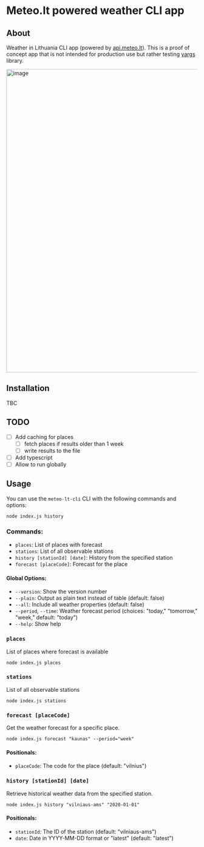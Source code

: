 # Meteo.lt powered weather CLI app

## About

Weather in Lithuania CLI app (powered by [api.meteo.lt](https://api.meteo.lt/)). This is a proof of concept app that is not intended for production use but rather testing [yargs](https://github.com/yargs/yargs) library.

<img width="797" alt="image" src="https://github.com/elvinasv/meteo-lt-cli/assets/10553848/ce869723-481a-4615-906a-666919166448">

## Installation

TBC

## TODO

- [ ] Add caching for places
  - [ ] fetch places if results older than 1 week
  - [ ] write results to the file
- [ ] Add typescript
- [ ] Allow to run globally

## Usage

You can use the `meteo-lt-cli` CLI with the following commands and options:

```
node index.js history
```

### Commands:

- `places`: List of places with forecast
- `stations`: List of all observable stations
- `history [stationId] [date]`: History from the specified station
- `forecast [placeCode]`: Forecast for the place

#### Global Options:

- `--version`: Show the version number
- `--plain`: Output as plain text instead of table (default: false)
- `--all`: Include all weather properties (default: false)
- `--period`, `--time`: Weather forecast period (choices: "today," "tomorrow," "week," default: "today")
- `--help`: Show help

### `places`

List of places where forecast is available

```
node index.js places
```

### `stations`

List of all observable stations

```
node index.js stations
```

### `forecast [placeCode]`

Get the weather forecast for a specific place.

```
node index.js forecast "kaunas" --period="week"
```

#### Positionals:

- `placeCode`: The code for the place (default: "vilnius")

### `history [stationId] [date]`

Retrieve historical weather data from the specified station.

```
node index.js history "vilniaus-ams" "2020-01-01"
```

#### Positionals:

- `stationId`: The ID of the station (default: "vilniaus-ams")
- `date`: Date in YYYY-MM-DD format or "latest" (default: "latest")
